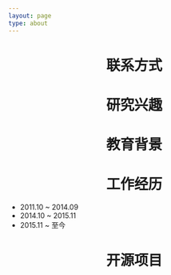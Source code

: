 ```yaml
---
layout: page
type: about
---
```


# <center> **联系方式** </center>



# <center> **研究兴趣** </center>



# <center> **教育背景** </center>


# <center> **工作经历** </center>

- 2011.10 ~ 2014.09
- 2014.10 ~ 2015.11
- 2015.11 ~ 至今

# <center> **开源项目** </center>
